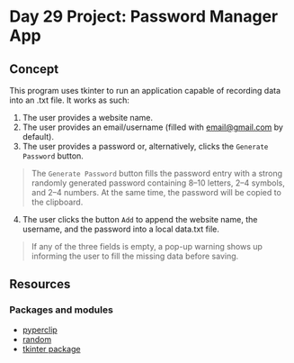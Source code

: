 # Day 29 Project: Password Manager App

## Concept

This program uses tkinter to run an application capable of recording data into an .txt file. It works as such:

1. The user provides a website name.
2. The user provides an email/username (filled with email@gmail.com by default).
3. The user provides a password or, alternatively, clicks the `Generate Password` button.

> The `Generate Password` button fills the password entry with a strong randomly generated password containing
8–10 letters, 2–4 symbols, and 2–4 numbers. At the same time, the password will be copied to the clipboard.

4. The user clicks the button `Add` to append the website name, the username, and the password into a local
data.txt file.

> If any of the three fields is empty, a pop-up warning shows up informing the user to fill the missing data
before saving.

## Resources

### Packages and modules

- [pyperclip](https://pypi.org/project/pyperclip/)
- [random](https://docs.python.org/3/library/random.html)
- [tkinter package](https://docs.python.org/3/library/tkinter.html)